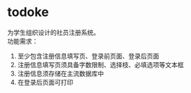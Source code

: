 # todoke
为学生组织设计的社员注册系统。  
功能需求：  
1. 至少包含注册信息填写页、登录前页面、登录后页面  
2. 注册信息填写页须具备字数限制、选择枝、必填选项等文本框  
3. 注册信息须存储在主流数据库中
4. 在登录后页面可打印
